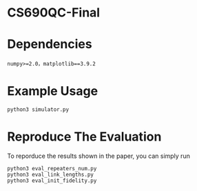 # CS690QC-Final
# Dependencies
``numpy>=2.0，matplotlib==3.9.2``
# Example Usage
``python3 simulator.py``
# Reproduce The Evaluation 
To reporduce the results shown in the paper, you can simply run
```
python3 eval_repeaters_num.py
python3 eval_link_lengths.py
python3 eval_init_fidelity.py
```

